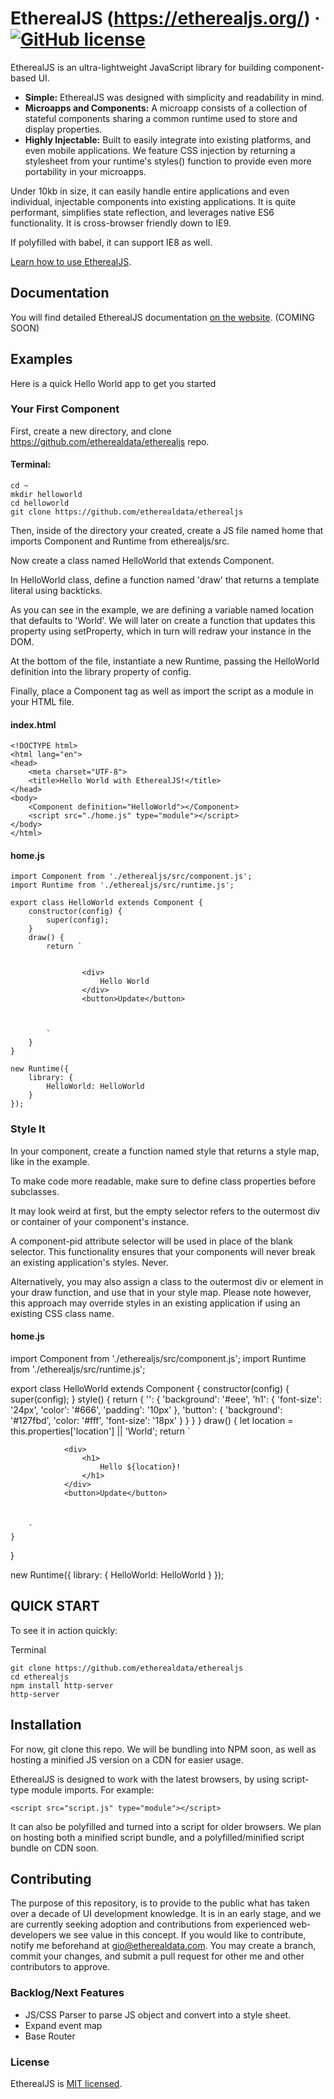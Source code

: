 # EtherealJS (https://etherealjs.org/) &middot; [![GitHub license](https://img.shields.io/badge/license-MIT-blue.svg)](https://github.com/etherealdata/etherealJS/blob/master/LICENSE)

EtherealJS is an ultra-lightweight JavaScript library for building component-based UI.

* **Simple:** EtherealJS was designed with simplicity and readability in mind. 
* **Microapps and Components:** A microapp consists of a collection of stateful components sharing a common runtime used to store and display properties.
* **Highly Injectable:** Built to easily integrate into existing platforms, and even mobile applications. We feature CSS injection by returning a stylesheet from your runtime's styles() function to provide even more portability in your microapps.

Under 10kb in size, it can easily handle entire applications and even individual, injectable components into existing applications. It is quite performant, simplifies state reflection, and leverages native ES6 functionality. It is cross-browser friendly down to IE9.

If polyfilled with babel, it can support IE8 as well.

[Learn how to use EtherealJS](https://etherealjs.org/wiki/getting-started.html).

## Documentation

You will find detailed EtherealJS documentation [on the website](https://etherealjs.org/wiki).  (COMING SOON)


## Examples

Here is a quick Hello World app to get you started

### Your First Component
First, create a new directory, and clone https://github.com/etherealdata/etherealjs repo. 


#### Terminal:

```
cd ~
mkdir helloworld
cd helloworld
git clone https://github.com/etherealdata/etherealjs
```

Then, inside of the directory your created, create a JS file named home that imports Component and Runtime from etherealjs/src.

Now create a class named HelloWorld that extends Component. 

In HelloWorld class, define a function named 'draw' that returns a template literal using backticks. 

As you can see in the example, we are defining a variable named location that defaults to 'World'. 
We will later on create a function that updates this property using setProperty, which in turn will redraw your instance in the DOM. 

At the bottom of the file, instantiate a new Runtime, passing the HelloWorld definition into the library property of config. 

Finally, place a Component tag as well as import the script as a module in your HTML file.

#### index.html     
```
<!DOCTYPE html>
<html lang="en">
<head>
    <meta charset="UTF-8">
    <title>Hello World with EtherealJS!</title>
</head>
<body>
    <Component definition="HelloWorld"></Component>
    <script src="./home.js" type="module"></script>
</body>
</html>
```
        

    
#### home.js
```    
import Component from './etherealjs/src/component.js';
import Runtime from './etherealjs/src/runtime.js';

export class HelloWorld extends Component {
    constructor(config) {
        super(config);
    }
    draw() {
        return `


                <div>
                    Hello World
                </div>
                <button>Update</button>



        `
    }
}

new Runtime({
    library: {
        HelloWorld: HelloWorld
    }
});
```

### Style It

In your component, create a function named style that returns a style map, like in the example. 

To make code more readable, make sure to define class properties before subclasses. 

It may look weird at first, but the empty selector refers to the outermost div or container of your component's instance. 

A component-pid attribute selector will be used in place of the blank selector. 
This functionality ensures that your components will never break an existing application's styles. Never. 

Alternatively, you may also assign a class to the outermost div or element in your draw function, and use that in your style map. 
Please note however, this approach may override styles in an existing application if using an existing CSS class name.

#### home.js
    
import Component from './etherealjs/src/component.js';
import Runtime from './etherealjs/src/runtime.js';

export class HelloWorld extends Component {
    constructor(config) {
        super(config);
    }
    style() {
        return {
            '': {
                'background': '#eee',
                'h1': {
                    'font-size': '24px',
                    'color': '#666',
                    'padding': '10px'
                },
                'button': {
                    'background': '#127fbd',
                    'color: '#fff',
                    'font-size': '18px'
                }
            }
        }
    }
    draw() {
        let location = this.properties['location'] || 'World';
        return `


                <div>
                    <h1>
                        Hello ${location}!
                    </h1>
                </div>
                <button>Update</button>



        `
    }
}

new Runtime({
    library: {
        HelloWorld: HelloWorld
    }
});

## QUICK START
To see it in action quickly:

Terminal
```
git clone https://github.com/etherealdata/etherealjs
cd etherealjs
npm install http-server
http-server
```


## Installation

For now, git clone this repo. We will be bundling into NPM soon, as well as hosting a minified JS version on a CDN for easier usage.

EtherealJS is designed to work with the latest browsers, by using script-type module imports. 
For example:
```
<script src="script.js" type="module"></script>
```
It can also be polyfilled and turned into a script for older browsers. We plan on hosting both a minified script bundle, and a polyfilled/minified script bundle on CDN soon.
## Contributing

The purpose of this repository, is to provide to the public what has taken over a decade of UI development knowledge. It is in an early stage, and we are currently seeking adoption and contributions from experienced web-developers we see value in this concept.
If you would like to contribute, notify me beforehand at <a href="mailto:gio@etherealdata.com">gio@etherealdata.com</a>. You may create a branch, commit your changes, and submit a pull request for other me and other contributors to approve.

### Backlog/Next Features
- JS/CSS Parser to parse JS object and convert into a style sheet.
- Expand event map
- Base Router


### License

EtherealJS is [MIT licensed](./LICENSE).
